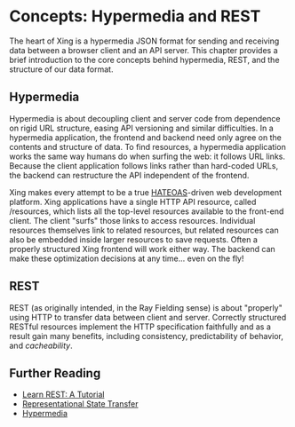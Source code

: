 # Concepts: Hypermedia and REST

The heart of Xing is a hypermedia JSON format for sending and receiving data between a browser client and an API server. This chapter provides a brief introduction to the core concepts behind hypermedia, REST, and the structure of our data format.

## Hypermedia

Hypermedia is about decoupling client and server code from dependence on rigid URL structure, easing API versioning and similar difficulties. In a hypermedia application, the frontend and backend need only agree on the contents and structure of data. To find resources, a hypermedia application works the same way humans do when surfing the web: it follows URL links. Because the client application follows links rather than hard-coded URLs, the backend can restructure the API independent of the frontend.

Xing makes every attempt to be a true [HATEOAS](https://en.wikipedia.org/wiki/HATEOAS)-driven web development platform. Xing applications have a single HTTP API resource, called /resources, which lists all the top-level resources available to the front-end client. The client "surfs" those links to access resources. Individual resources themselves link to related resources, but related resources can also be embedded inside larger resources to save requests. Often a properly structured Xing frontend will work either way. The backend can make these optimization decisions at any time... even on the fly!

## REST

REST (as originally intended, in the Ray Fielding sense) is about "properly" using HTTP to transfer data between client and server. Correctly structured RESTful resources implement the HTTP specification faithfully and as a result gain many benefits, including consistency, predictability of behavior, and *cacheability*.

## Further Reading

* [Learn REST: A Tutorial](http://rest.elkstein.org/)
* [Representational State Transfer](https://en.wikipedia.org/wiki/Representational_state_transfer)
* [Hypermedia](https://en.wikipedia.org/wiki/Hypermedia)